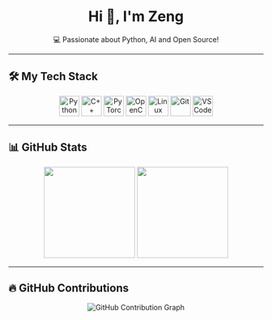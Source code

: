 <h1 align="center">Hi 👋, I'm Zeng</h1>

<p align="center">💻 Passionate about Python, AI and Open Source!</p>

---

## 🛠️ My Tech Stack

<p align="center">
  <img src="https://cdn.jsdelivr.net/gh/devicons/devicon/icons/python/python-original.svg" width="40" alt="Python"/>
  <img src="https://cdn.jsdelivr.net/gh/devicons/devicon/icons/cplusplus/cplusplus-original.svg" width="40" alt="C++"/>
  <img src="https://cdn.jsdelivr.net/gh/devicons/devicon/icons/pytorch/pytorch-original.svg" width="40" alt="PyTorch"/>
  <img src="https://cdn.jsdelivr.net/gh/devicons/devicon/icons/opencv/opencv-original.svg" width="40" alt="OpenCV"/>
  <img src="https://cdn.jsdelivr.net/gh/devicons/devicon/icons/linux/linux-original.svg" width="40" alt="Linux"/>
  <img src="https://cdn.jsdelivr.net/gh/devicons/devicon/icons/git/git-original.svg" width="40" alt="Git"/>
  <img src="https://cdn.jsdelivr.net/gh/devicons/devicon/icons/vscode/vscode-original.svg" width="40" alt="VSCode"/>
</p>

---

## 📊 GitHub Stats

<div align="center">
  <img src="https://github-readme-stats.vercel.app/api?username=allenzzeng&show_icons=true&theme=tokyonight&count_private=true" height="180"/>
  <img src="https://github-readme-streak-stats.herokuapp.com/?user=allenzzeng&theme=tokyonight" height="180"/>
</div>

---

## 🔥 GitHub Contributions

<p align="center">
  <img src="https://github-readme-activity-graph.cyclic.app/graph?username=allenzzeng&theme=github-dark&area=true&hide_border=true" alt="GitHub Contribution Graph"/>
</p>
